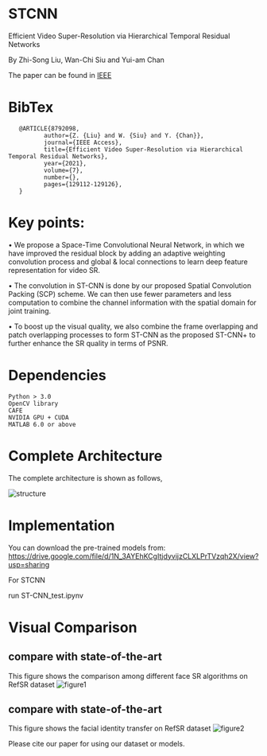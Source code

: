# STCNN
Efficient Video Super-Resolution via Hierarchical Temporal Residual Networks

By Zhi-Song Liu, Wan-Chi Siu and Yui-am Chan

The paper can be found in [IEEE](https://ieeexplore.ieee.org/abstract/document/8792098)

# BibTex
       @ARTICLE{8792098,  
              author={Z. {Liu} and W. {Siu} and Y. {Chan}},  
              journal={IEEE Access},   
              title={Efficient Video Super-Resolution via Hierarchical Temporal Residual Networks},   
              year={2021},  
              volume={7},  
              number={},  
              pages={129112-129126},
       }
        
# Key points:

• We propose a Space-Time Convolutional Neural Network, in which we have improved the residual block by adding an adaptive weighting convolution process and global & local connections to learn deep feature representation for video SR.

• The convolution in ST-CNN is done by our proposed Spatial Convolution Packing (SCP) scheme. We can then use fewer parameters and less computation to combine the channel information with the spatial domain for joint training. 

• To boost up the visual quality, we also combine the frame overlapping and patch overlapping processes to form ST-CNN as the proposed ST-CNN+ to further enhance the SR quality in terms of PSNR.

# Dependencies
    Python > 3.0
    OpenCV library
    CAFE
    NVIDIA GPU + CUDA
    MATLAB 6.0 or above

# Complete Architecture
The complete architecture is shown as follows,

![structure](/figures/fig3.png)


# Implementation
You can download the pre-trained models from:
https://drive.google.com/file/d/1N_3AYEhKCgItjdyvijzCLXLPrTVzqh2X/view?usp=sharing


For STCNN

run ST-CNN_test.ipynv

# Visual Comparison

## compare with state-of-the-art
This figure shows the comparison among different face SR algorithms on RefSR dataset
![figure1](/figures/compare_1.PNG)

## compare with state-of-the-art
This figure shows the facial identity transfer on RefSR dataset
![figure2](/figures/compare_2.PNG)

Please cite our paper for using our dataset or models.
